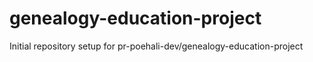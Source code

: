 # genealogy-education-project

Initial repository setup for pr-poehali-dev/genealogy-education-project
